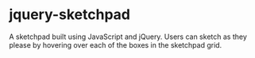 # jquery-sketchpad
A sketchpad built using JavaScript and jQuery. Users can sketch as they please by hovering over each of the boxes in the sketchpad grid.
